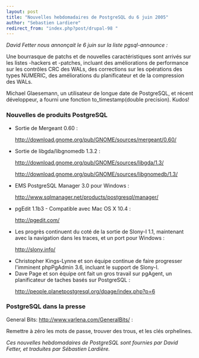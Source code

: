```yaml
---
layout: post
title: "Nouvelles hebdomadaires de PostgreSQL du 6 juin 2005"
author: "Sebastien Lardiere"
redirect_from: "index.php?post/drupal-98 "
---
```



<p><em>David Fetter nous annonçait le 6 juin sur la liste pgsql-announce :</em></p>

<p>Une bourrasque de patchs et de nouvelles caractéristiques sont arrivés sur les listes -hackers et -patches, incluant des améliorations de performance sur les contrôles CRC des WALs, des corrections sur les opérations des types NUMERIC, des améliorations du planificateur et de la compression des WALs.</p>

<p>Michael Glaesemann, un utilisateur de longue date de PostgreSQL, et récent développeur, a fourni une fonction to_timestamp(double precision).  Kudos!</p>

<!--more-->


<h3>Nouvelles de produits PostgreSQL</h3>

<ul>

<li>Sortie de Mergeant 0.60 :

<a href="http://download.gnome.org/pub/GNOME/sources/mergeant/0.60/">http://download.gnome.org/pub/GNOME/sources/mergeant/0.60/</a></li>

<li>Sortie de libgda/libgnomedb 1.3.2 :

<a href="http://download.gnome.org/pub/GNOME/sources/libgda/1.3/">http://download.gnome.org/pub/GNOME/sources/libgda/1.3/</a>

<a href="http://download.gnome.org/pub/GNOME/sources/libgnomedb/1.3/">http://download.gnome.org/pub/GNOME/sources/libgnomedb/1.3/</a></li>

<li>EMS PostgreSQL Manager 3.0 pour Windows :

<a href="http://www.sqlmanager.net/products/postgresql/manager/">http://www.sqlmanager.net/products/postgresql/manager/</a></li>

<li>pgEdit 1.1b3 - Compatible avec Mac OS X 10.4 :

<a href="http://pgedit.com/">http://pgedit.com/</a></li>

<li>Les progrès continuent du coté de la sortie de Slony-I 1.1, maintenant avec la navigation dans les traces, et un port pour Windows :

<a href="http://slony.info/">http://slony.info/</a></li>

<li>Christopher Kings-Lynne et son équipe continue de faire progresser l'imminent phpPgAdmin 3.6, incluant le support de Slony-I.

</li>

<li>Dave Page et son équipe ont fait un gros travail sur pgAgent, un planificateur de taches basés sur PostgreSQL :

<a href="http://people.planetpostgresql.org/dpage/index.php?p=6">http://people.planetpostgresql.org/dpage/index.php?p=6</a></li>

</ul>

<h3>PostgreSQL dans la presse</h3>

<p>General Bits: <a href="http://www.varlena.com/GeneralBits/">http://www.varlena.com/GeneralBits/</a> :

Remettre à zéro les mots de passe, trouver des trous, et les clés orphelines.</p>

<p><em>Ces nouvelles hebdomadaires de PostgreSQL sont fournies par David Fetter, et traduites par Sébastien Lardière.</em></p>